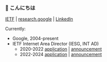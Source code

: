 ### 🌱 こんにちは

<!--
**ekline/ekline** is a ✨ _special_ ✨ repository because its `README.md` (this file) appears on your GitHub profile.

Here are some ideas to get you started:

- 🔭 I’m currently working on ...
- 🌱 I’m currently learning ...
- 👯 I’m looking to collaborate on ...
- 🤔 I’m looking for help with ...
- 💬 Ask me about ...
- 📫 How to reach me: ...
- 😄 Pronouns: ...
- ⚡ Fun fact: ...
-->

[IETF](https://datatracker.ietf.org/person/Erik%20Kline) |
[research.google](https://research.google/people/ErikKline/) |
[LinkedIn](https://www.linkedin.com/in/erikkline/)

Currently:
  * Google, 2004-present
  * IETF Internet Area Director (IESG, INT AD)
    * 2020-2022 [application](./ietf_iesg_int_ad_2020_application.txt) | [announcement](https://mailarchive.ietf.org/arch/msg/ietf/9fub54oprwn0Pb6qFRbIJevgo_E/)
    * 2022-2024 [application](./ietf_iesg_int_ad_2022_application.txt) | [announcement](https://mailarchive.ietf.org/arch/msg/ietf/O7f082ROaB2DudULnEzVMuUbbEY/)
